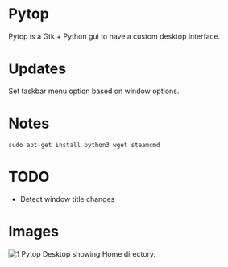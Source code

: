 # Pytop
Pytop is a Gtk + Python gui to have a custom desktop interface.

# Updates
Set taskbar menu option based on window options.

# Notes
```sudo apt-get install python3 wget steamcmd```

# TODO
<ul>
<li>Detect window title changes</li>
</ul>

# Images
![1 Pytop Desktop showing Home directory. ](images/pic1.png)

